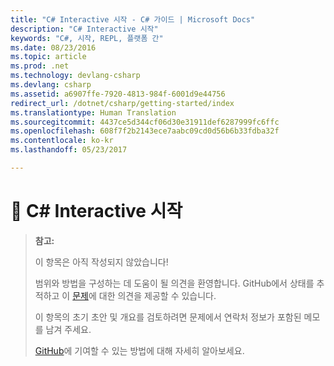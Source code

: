 ```yaml
---
title: "C# Interactive 시작 - C# 가이드 | Microsoft Docs"
description: "C# Interactive 시작"
keywords: "C#, 시작, REPL, 플랫폼 간"
ms.date: 08/23/2016
ms.topic: article
ms.prod: .net
ms.technology: devlang-csharp
ms.devlang: csharp
ms.assetid: a6907ffe-7920-4813-984f-6001d9e44756
redirect_url: /dotnet/csharp/getting-started/index
ms.translationtype: Human Translation
ms.sourcegitcommit: 4437ce5d344cf06d30e31911def6287999fc6ffc
ms.openlocfilehash: 608f7f2b2143ece7aabc09cd0d56b6b33fdba32f
ms.contentlocale: ko-kr
ms.lasthandoff: 05/23/2017

---
```


# <a name="-getting-started-with-c-interactive"></a>🔧 C# Interactive 시작

> **참고:**
> 
> 이 항목은 아직 작성되지 않았습니다! 
>
> 범위와 방법을 구성하는 데 도움이 될 의견을 환영합니다. GitHub에서 상태를 추적하고 이 [문제](https://github.com/dotnet/docs/issues/946)에 대한 의견을 제공할 수 있습니다.
> 
> 이 항목의 초기 초안 및 개요를 검토하려면 문제에서 연락처 정보가 포함된 메모를 남겨 주세요.
>
> [GitHub](https://github.com/dotnet/docs/blob/master/CONTRIBUTING.md)에 기여할 수 있는 방법에 대해 자세히 알아보세요.
>

